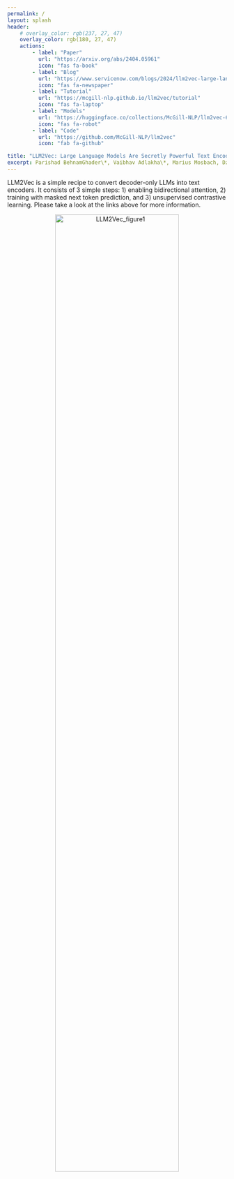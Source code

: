 ```yaml
---
permalink: /
layout: splash
header:
    # overlay_color: rgb(237, 27, 47)
    overlay_color: rgb(180, 27, 47)
    actions:
        - label: "Paper"
          url: "https://arxiv.org/abs/2404.05961"
          icon: "fas fa-book"
        - label: "Blog"
          url: "https://www.servicenow.com/blogs/2024/llm2vec-large-language-models.html"
          icon: "fas fa-newspaper"
        - label: "Tutorial"
          url: "https://mcgill-nlp.github.io/llm2vec/tutorial"
          icon: "fas fa-laptop"
        - label: "Models"
          url: "https://huggingface.co/collections/McGill-NLP/llm2vec-660e14f536b3c8d10b3f1c34"
          icon: "fas fa-robot"
        - label: "Code"
          url: "https://github.com/McGill-NLP/llm2vec"
          icon: "fab fa-github"

title: "LLM2Vec: Large Language Models Are Secretly Powerful Text Encoders"
excerpt: Parishad BehnamGhader\*, Vaibhav Adlakha\*, Marius Mosbach, Dzmitry Bahdanau, Nicolas Chapados, Siva Reddy
---
```


LLM2Vec is a simple recipe to convert decoder-only LLMs into text encoders. It consists of 3 simple steps: 1) enabling bidirectional attention, 2) training with masked next token prediction, and 3) unsupervised contrastive learning. Please take a look at the links above for more information.

<p align="center">
  <img src="https://github.com/McGill-NLP/llm2vec/assets/12207571/48efd48a-431b-4625-8e0f-248a442e3839" width="75%" alt="LLM2Vec_figure1"/>
</p>
